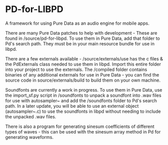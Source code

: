 # PD-for-LIBPD
A framework for using Pure Data as an audio engine for mobile apps.

There are many Pure Data patches to help with development - These are found in /source/pd-for-libpd.  To use them in Pure Data, add that folder to Pd's search path.  They must be in your main resource bundle for use in libpd.

There are a few externals available - /source/externals/use has the c files & the PdExternals class needed to use them in libpd. Import this entire folder into your project to use the externals.  The /compiled folder contains binaries of any additional externals for use in Pure Data - you can find the source code in source/externals/build to build them on your own machine.

Soundfonts are currently a work in progress.  To use them in Pure Data, use the import_sf.py script in /soundfonts to unpack a soundfont into .wav files for use with autosampler~ and add the /soundfonts folder to Pd's search path.  In a later update, you will be able to use an external object (autosampler~.c) to use the soundfonts in libpd without needing to include the unpacked .wav files.

There is also a program for generating sinesum coefficients of different types of waves - this can be used with the sinesum array method in Pd for generating waveforms.